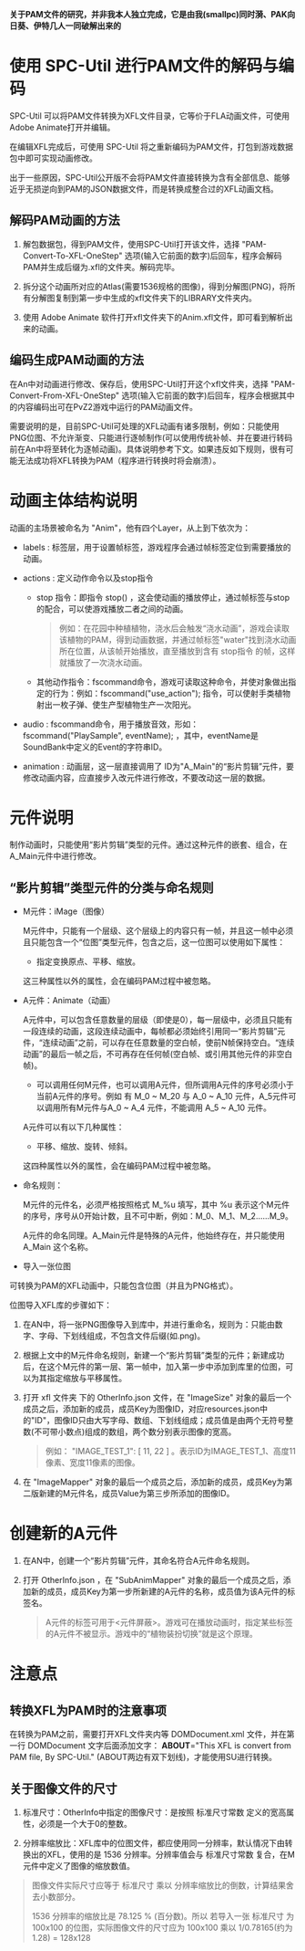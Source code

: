 **关于PAM文件的研究，并非我本人独立完成，它是由我(smallpc)同时漪、PAK向日葵、伊特几人一同破解出来的**

# 使用 SPC-Util 进行PAM文件的解码与编码

SPC-Util 可以将PAM文件转换为XFL文件目录，它等价于FLA动画文件，可使用Adobe Animate打开并编辑。

在编辑XFL完成后，可使用 SPC-Util 将之重新编码为PAM文件，打包到游戏数据包中即可实现动画修改。

出于一些原因，SPC-Util公开版不会将PAM文件直接转换为含有全部信息、能够近乎无损逆向到PAM的JSON数据文件，而是转换成整合过的XFL动画文档。

## 解码PAM动画的方法

1. 解包数据包，得到PAM文件，使用SPC-Util打开该文件，选择 "PAM-Convert-To-XFL-OneStep" 选项(输入它前面的数字)后回车，程序会解码PAM并生成后缀为.xfl的文件夹。解码完毕。

2. 拆分这个动画所对应的Atlas(需要1536规格的图像)，得到分解图(PNG)，将所有分解图复制到第一步中生成的xfl文件夹下的LIBRARY文件夹内。

3. 使用 Adobe Animate 软件打开xfl文件夹下的Anim.xfl文件，即可看到解析出来的动画。

## 编码生成PAM动画的方法

在An中对动画进行修改、保存后，使用SPC-Util打开这个xfl文件夹，选择 "PAM-Convert-From-XFL-OneStep" 选项(输入它前面的数字)后回车，程序会根据其中的内容编码出可在PvZ2游戏中运行的PAM动画文件。

需要说明的是，目前SPC-Util可处理的XFL动画有诸多限制，例如：只能使用PNG位图、不允许渐变、只能进行逐帧制作(可以使用传统补帧、并在要进行转码前在An中将至转化为逐帧动画)。具体说明参考下文。如果违反如下规则，很有可能无法成功将XFL转换为PAM（程序进行转换时将会崩溃）。

# 动画主体结构说明

动画的主场景被命名为 "Anim"，他有四个Layer，从上到下依次为：

* labels : 标签层，用于设置帧标签，游戏程序会通过帧标签定位到需要播放的动画。

* actions : 定义动作命令以及stop指令

	* stop 指令：即指令 stop() ，这会使动画的播放停止，通过帧标签与stop的配合，可以使游戏播放二者之间的动画。

		> 例如：在花园中种植植物，浇水后会触发“浇水动画”，游戏会读取该植物的PAM，得到动画数据，并通过帧标签"water"找到浇水动画所在位置，从该帧开始播放，直至播放到含有 stop指令 的帧，这样就播放了一次浇水动画。

	* 其他动作指令：fscommand命令，游戏可读取这种命令，并使对象做出指定的行为：例如：fscommand("use_action"); 指令，可以使射手类植物射出一枚子弹、使生产型植物生产一次阳光。

* audio : fscommand命令，用于播放音效，形如：fscommand("PlaySample", eventName); ，其中，eventName是SoundBank中定义的Event的字符串ID。

* animation : 动画层，这一层直接调用了 ID为"A_Main"的“影片剪辑”元件，要修改动画内容，应直接步入改元件进行修改，不要改动这一层的数据。

# 元件说明

制作动画时，只能使用“影片剪辑”类型的元件。通过这种元件的嵌套、组合，在A_Main元件中进行修改。

## “影片剪辑”类型元件的分类与命名规则

* M元件：iMage（图像）

	M元件中，只能有一个层级、这个层级上的内容只有一帧，并且这一帧中必须且只能包含一个“位图”类型元件，包含之后，这一位图可以使用如下属性：

	* 指定变换原点、平移、缩放。

	这三种属性以外的属性，会在编码PAM过程中被忽略。

* A元件：Animate（动画）

	A元件中，可以包含任意数量的层级（即使是0），每一层级中，必须且只能有一段连续的动画，这段连续动画中，每帧都必须始终引用同一“影片剪辑”元件，“连续动画”之前，可以存在任意数量的空白帧，使前N帧保持空白。“连续动画”的最后一帧之后，不可再存在任何帧(空白帧、或引用其他元件的非空白帧)。

	* 可以调用任何M元件，也可以调用A元件，但所调用A元件的序号必须小于当前A元件的序号。例如 有 M_0 ~ M_20 与 A_0 ~ A_10 元件，A_5元件可以调用所有M元件与A_0 ~ A_4 元件，不能调用 A_5 ~ A_10 元件。

	A元件可以有以下几种属性：
	
	* 平移、缩放、旋转、倾斜。

	这四种属性以外的属性，会在编码PAM过程中被忽略。

* 命名规则：

	M元件的元件名，必须严格按照格式 M_%u 填写，其中 %u 表示这个M元件的序号，序号从0开始计数，且不可中断，例如：M_0、M_1、M_2......M_9。

	A元件的命名同理。A_Main元件是特殊的A元件，他始终存在，并只能使用 A_Main 这个名称。

* 导入一张位图

可转换为PAM的XFL动画中，只能包含位图（并且为PNG格式）。

位图导入XFL库的步骤如下：

1. 在AN中，将一张PNG图像导入到库中，并进行重命名，规则为：只能由数字、字母、下划线组成，不包含文件后缀(如.png)。

2. 根据上文中的M元件命名规则，新建一个“影片剪辑”类型的元件；新建成功后，在这个M元件的第一层、第一帧中，加入第一步中添加到库里的位图，可以为其指定缩放与平移属性。

3. 打开 xfl 文件夹 下的 OtherInfo.json 文件，在 "ImageSize" 对象的最后一个成员之后，添加新的成员，成员Key为图像ID，对应resources.json中的"ID"，图像ID只由大写字母、数组、下划线组成；成员值是由两个无符号整数(不可带小数点)组成的数组，两个数分别表示图像的宽高。

	> 例如： "IMAGE_TEST_1": [ 11, 22 ] 。表示ID为IMAGE_TEST_1、高度11像素、宽度11像素的图像。

4. 在 "ImageMapper" 对象的最后一个成员之后，添加新的成员，成员Key为第二版新建的M元件名，成员Value为第三步所添加的图像ID。

# 创建新的A元件

1. 在AN中，创建一个“影片剪辑”元件，其命名符合A元件命名规则。

2. 打开 OtherInfo.json ，在 "SubAnimMapper" 对象的最后一个成员之后，添加新的成员，成员Key为第一步所新建的A元件的名称，成员值为该A元件的标签名。

	> A元件的标签可用于<元件屏蔽>。游戏可在播放动画时，指定某些标签的A元件不被显示。游戏中的“植物装扮切换”就是这个原理。

# 注意点

## 转换XFL为PAM时的注意事项

在转换为PAM之前，需要打开XFL文件夹内等 DOMDocument.xml 文件，并在第一行 DOMDocument 文字后面添加文字： __ABOUT__="This XFL is convert from PAM file, By SPC-Util." (ABOUT两边有双下划线)，才能使用SU进行转换。

## 关于图像文件的尺寸

1. 标准尺寸：OtherInfo中指定的图像尺寸：是按照 标准尺寸常数 定义的宽高属性，必须是一个大于0的整数。

2. 分辨率缩放比：XFL库中的位图文件，都应使用同一分辨率，默认情况下由转换出的XFL，使用的是 1536 分辨率。分辨率值会与 标准尺寸常数 复合，在M元件中定义了图像的缩放数值。

> 图像文件实际尺寸应等于 标准尺寸 乘以 分辨率缩放比的倒数，计算结果舍去小数部分。
>
> 1536 分辨率的缩放比是 78.125 % (百分数)。所以 若导入一张 标准尺寸 为 100x100 的位图，实际图像文件的尺寸应为 100x100 乘以 1/0.78165(约为1.28) = 128x128

